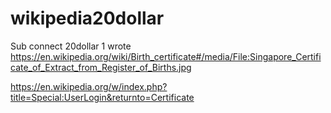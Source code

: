 # wikipedia20dollar
Sub connect 20dollar 1 wrote
https://en.wikipedia.org/wiki/Birth_certificate#/media/File:Singapore_Certificate_of_Extract_from_Register_of_Births.jpg

https://en.wikipedia.org/w/index.php?title=Special:UserLogin&returnto=Certificate

